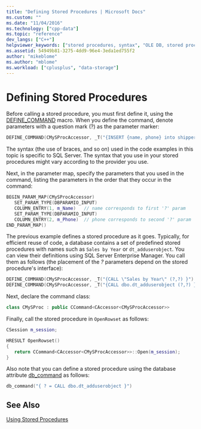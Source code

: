 ```yaml
---
title: "Defining Stored Procedures | Microsoft Docs"
ms.custom: ""
ms.date: "11/04/2016"
ms.technology: ["cpp-data"]
ms.topic: "reference"
dev_langs: ["C++"]
helpviewer_keywords: ["stored procedures, syntax", "OLE DB, stored procedures", "stored procedures, defining", "stored procedures, OLE DB"]
ms.assetid: 54949b81-3275-4dd9-96e4-3eda1ed755f2
author: "mikeblome"
ms.author: "mblome"
ms.workload: ["cplusplus", "data-storage"]
---
```

# Defining Stored Procedures

Before calling a stored procedure, you must first define it, using the [DEFINE_COMMAND](../../data/oledb/define-command.md) macro. When you define the command, denote parameters with a question mark (?) as the parameter marker:  
  
```cpp  
DEFINE_COMMAND(CMySProcAccessor, _T("{INSERT {name, phone} into shippers  (?,?)}")  
```  
  
The syntax (the use of braces, and so on) used in the code examples in this topic is specific to SQL Server. The syntax that you use in your stored procedures might vary according to the provider you use.  
  
Next, in the parameter map, specify the parameters that you used in the command, listing the parameters in the order that they occur in the command:  
  
```cpp  
BEGIN_PARAM_MAP(CMySProcAccessor)  
   SET_PARAM_TYPE(DBPARAMIO_INPUT)  
   COLUMN_ENTRY(1, m_Name)   // name corresponds to first '?' param  
   SET_PARAM_TYPE(DBPARAMIO_INPUT)  
   COLUMN_ENTRY(2, m_Phone)  // phone corresponds to second '?' param  
END_PARAM_MAP()  
```  
  
The previous example defines a stored procedure as it goes. Typically, for efficient reuse of code, a database contains a set of predefined stored procedures with names such as `Sales by Year` or `dt_adduserobject`. You can view their definitions using SQL Server Enterprise Manager. You call them as follows (the placement of the *?* parameters depend on the stored procedure's interface):  
  
```cpp  
DEFINE_COMMAND(CMySProcAccessor, _T("{CALL \"Sales by Year\" (?,?) }")  
DEFINE_COMMAND(CMySProcAccessor, _T("{CALL dbo.dt_adduserobject (?,?) }")  
```  
  
Next, declare the command class:  
  
```cpp  
class CMySProc : public CCommand<CAccessor<CMySProcAccessor>>  
```  
  
Finally, call the stored procedure in `OpenRowset` as follows:  
  
```cpp  
CSession m_session;  

HRESULT OpenRowset()  
{  
   return CCommand<CAccessor<CMySProcAccessor>>::Open(m_session);  
}  
```  
  
Also note that you can define a stored procedure using the database attribute [db_command](../../windows/db-command.md) as follows:  
  
```cpp  
db_command("{ ? = CALL dbo.dt_adduserobject }")  
```  
  
## See Also  

[Using Stored Procedures](../../data/oledb/using-stored-procedures.md)
